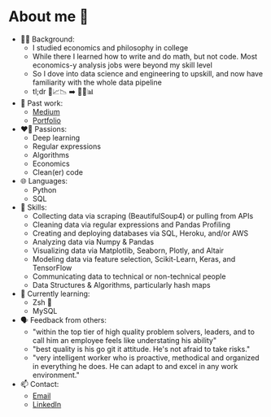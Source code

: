 # About me 👋
- 👨‍💻 Background:
    - I studied economics and philosophy in college
    - While there I learned how to write and do math, but not code. Most economics-y analysis jobs were beyond my skill level
    - So I dove into data science and engineering to upskill, and now have familiarity with the whole data pipeline
    - tl;dr 📜📈📉 ➡️ 🧽🤖📊
- 📝 Past work:
    - [Medium](https://medium.com/@ryan.koul)
    - [Portfolio](https://ryankoul.github.io/)
- ❤️‍🔥 Passions:
    - Deep learning
    - Regular expressions
    - Algorithms
    - Economics
    - Clean(er) code
- 🌐 Languages:
    - Python
    - SQL
- 🤹 Skills: 
    - Collecting data via scraping (BeautifulSoup4) or pulling from APIs
    - Cleaning data via regular expressions and Pandas Profiling
    - Creating and deploying databases via SQL, Heroku, and/or AWS
    - Analyzing data via Numpy & Pandas
    - Visualizing data via Matplotlib, Seaborn, Plotly, and Altair
    - Modeling data via feature selection, Scikit-Learn, Keras, and TensorFlow
    - Communicating data to technical or non-technical people
    - Data Structures & Algorithms, particularly hash maps
- 🌱 Currently learning:
    - Zsh 🐚
    - MySQL
- 🗣️ Feedback from others:
    - "within the top tier of high quality problem solvers, leaders, and to call him an employee feels like understating his ability"
    - "best quality is his go git it attitude. He's not afraid to take risks."
    - "very intelligent worker who is proactive, methodical and organized in everything he does. He can adapt to and excel in any work environment."
- 📫 Contact: 
    - [Email](ryan.koul@gmail.com)
    - [LinkedIn](https://www.linkedin.com/in/ryankoul/)
